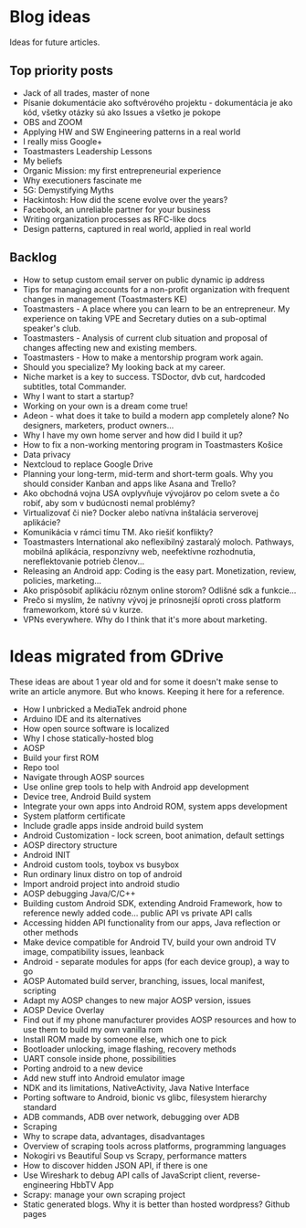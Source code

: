 # Blog ideas
Ideas for future articles.

## Top priority posts
- Jack of all trades, master of none
- Písanie dokumentácie ako softvérového projektu - dokumentácia je ako kód, všetky otázky sú ako Issues a všetko je pokope
- OBS and ZOOM
- Applying HW and SW Engineering patterns in a real world
- I really miss Google+
- Toastmasters Leadership Lessons
- My beliefs
- Organic Mission: my first entrepreneurial experience
- Why executioners fascinate me
- 5G: Demystifying Myths
- Hackintosh: How did the scene evolve over the years?
- Facebook, an unreliable partner for your business
- Writing organization processes as RFC-like docs
- Design patterns, captured in real world, applied in real world

## Backlog
- How to setup custom email server on public dynamic ip address
- Tips for managing accounts for a non-profit organization with frequent changes in management (Toastmasters KE)
- Toastmasters - A place where you can learn to be an entrepreneur. My experience on taking VPE and Secretary duties on a sub-optimal speaker's club.
- Toastmasters - Analysis of current club situation and proposal of changes affecting new and existing members.
- Toastmasters - How to make a mentorship program work again.
- Should you specialize? My looking back at my career.
- Niche market is a key to success. TSDoctor, dvb cut, hardcoded subtitles, total Commander.
- Why I want to start a startup?
- Working on your own is a dream come true!
- Adeon - what does it take to build a modern app completely alone? No designers, marketers, product owners...
- Why I have my own home server and how did I build it up?
- How to fix a non-working mentoring program in Toastmasters Košice
- Data privacy
- Nextcloud to replace Google Drive
- Planning your long-term, mid-term and short-term goals. Why you should consider Kanban and apps like Asana and Trello?
- Ako obchodná vojna USA ovplyvňuje vývojárov po celom svete a čo robiť, aby som v budúcnosti nemal problémy?
- Virtualizovať či nie? Docker alebo natívna inštalácia serverovej aplikácie?
- Komunikácia v rámci tímu TM. Ako riešiť konflikty?
- Toastmasters International ako neflexibilný zastaralý moloch. Pathways, mobilná aplikácia, responzívny web, neefektívne rozhodnutia, nereflektovanie potrieb členov...
- Releasing an Android app: Coding is the easy part. Monetization, review, policies, marketing...
- Ako prispôsobiť aplikáciu rôznym online storom? Odlišné sdk a funkcie...
- Prečo si myslím, že natívny vývoj je prínosnejší oproti cross platform frameworkom, ktoré sú v kurze.
- VPNs everywhere. Why do I think that it's more about marketing.


# Ideas migrated from GDrive
These ideas are about 1 year old and for some it doesn't make sense to write an article anymore. But who knows. Keeping it here for a reference.

- How I unbricked a MediaTek android phone
- Arduino IDE and its alternatives
- How open source software is localized
- Why I chose statically-hosted blog
- AOSP
- Build your first ROM
- Repo tool
- Navigate through AOSP sources
- Use online grep tools to help with Android app development
- Device tree, Android Build system
- Integrate your own apps into Android ROM, system apps development
- System platform certificate
- Include gradle apps inside android build system
- Android Customization - lock screen, boot animation, default settings
- AOSP directory structure
- Android INIT
- Android custom tools, toybox vs busybox
- Run ordinary linux distro on top of android
- Import android project into android studio
- AOSP debugging Java/C/C++
- Building custom Android SDK, extending Android Framework, how to reference newly added code… public API vs private API calls
- Accessing hidden API functionality from our apps, Java reflection or other methods
- Make device compatible for Android TV, build your own android TV image, compatibility issues, leanback
- Android - separate modules for apps (for each device group), a way to go
- AOSP Automated build server, branching, issues, local manifest, scripting
- Adapt my AOSP changes to new major AOSP version, issues
- AOSP Device Overlay
- Find out if my phone manufacturer provides AOSP resources and how to use them to build my own vanilla rom
- Install ROM made by someone else, which one to pick
- Bootloader unlocking, image flashing, recovery methods
- UART console inside phone, possibilities
- Porting android to a new device
- Add new stuff into Android emulator image
- NDK and its limitations, NativeActivity, Java Native Interface
- Porting software to Android, bionic vs glibc, filesystem hierarchy standard
- ADB commands, ADB over network, debugging over ADB
- Scraping
- Why to scrape data, advantages, disadvantages
- Overview of scraping tools across platforms, programming languages
- Nokogiri vs Beautiful Soup vs Scrapy, performance matters
- How to discover hidden JSON API, if there is one
- Use Wireshark to debug API calls of JavaScript client, reverse-engineering HbbTV App
- Scrapy: manage your own scraping project
- Static generated blogs. Why it is better than hosted wordpress? Github pages
